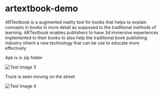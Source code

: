 # artextbook-demo
ARTextbook is a augmented reality tool for books that helps to explain concepts in books in more detail as supposed to the traditional methods of learning. ARTextbook enables publishers to have 3d immersive experiences implemented to their books to also help the traditional book publishing industry inherit a new technology that can be use to educate more effectively 






Apk is in zip folder






![Test Image 3](Page1.png)






Truck is seen moving on the street 






![Test Image 4](PAGE9.png)



